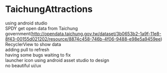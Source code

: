 # TaichungAttractions
using android studio</br>
SPDY get open data from Taichung government(http://opendata.taichung.gov.tw/dataset/3b0653b2-1a9f-11e8-8f43-00155d021202/resource/8874c458-746b-4f06-9488-e98e5a9459ee)</br>
RecyclerView to show data</br>
adding pull to refresh</br>
having some bugs waiting to fix</br>
launcher icon using android asset studio to design</br>
no beautiful ui/ux
